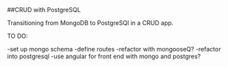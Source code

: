 ##CRUD with PostgreSQL

Transitioning from MongoDB to PostgreSQl in a CRUD app.

TO DO:

-set up mongo schema
-define routes
-refactor with mongooseQ?
-refactor into postgresql
-use angular for front end with mongo and postgres?
